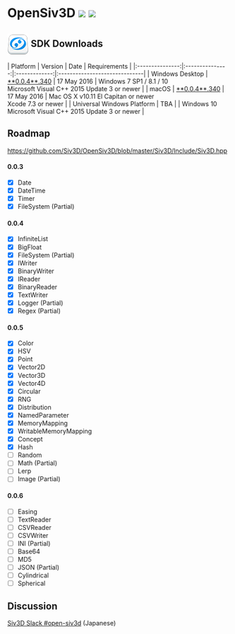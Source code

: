 <h1>OpenSiv3D <a href="http://doge.mit-license.org"><img src="http://img.shields.io/:license-mit-blue.svg"></a> <a href="https://siv3d-slackin.herokuapp.com/"><img src="https://siv3d-slackin.herokuapp.com/badge.svg"></a></h1>

<h2><a href="#-sdk-downloads"><img src="doc/siv3d_icon_48.png" align="absmiddle"></a> SDK Downloads</h2>
| Platform        | Version        | Date       | Requirements                  |
|:---------------:|:---------------:|:-------------:|:------------------------------|
| Windows Desktop | <a href="doc/Windows.md">**0.0.4**.340</a>     | 17 May 2016 | Windows 7 SP1 / 8.1 / 10<br>Microsoft Visual C++ 2015 Update 3 or newer |
| macOS           | <a href="http://siv3d.jp/downloads/Siv3D/siv3d_v0.0.4_osx.zip">**0.0.4**.340</a>     | 17 May 2016 | Mac OS X v10.11 El Capitan or newer<br>Xcode 7.3 or newer |
| Universal Windows Platform | TBA  |               | Windows 10<br>Microsoft Visual C++ 2015 Update 3 or newer |

## Roadmap ##
 https://github.com/Siv3D/OpenSiv3D/blob/master/Siv3D/Include/Siv3D.hpp
  
#### 0.0.3
- [x] Date
- [x] DateTime
- [x] Timer
- [x] FileSystem (Partial)

#### 0.0.4
- [x] InfiniteList
- [x] BigFloat
- [x] FileSystem (Partial)
- [x] IWriter
- [x] BinaryWriter
- [x] IReader
- [x] BinaryReader
- [x] TextWriter
- [x] Logger (Partial)
- [x] Regex (Partial)

#### 0.0.5
- [x] Color
- [x] HSV
- [x] Point
- [x] Vector2D
- [x] Vector3D
- [x] Vector4D
- [x] Circular
- [x] RNG
- [x] Distribution
- [x] NamedParameter
- [x] MemoryMapping
- [x] WritableMemoryMapping
- [x] Concept
- [x] Hash
- [ ] Random
- [ ] Math (Partial)
- [ ] Lerp
- [ ] Image (Partial)

#### 0.0.6
- [ ] Easing
- [ ] TextReader
- [ ] CSVReader
- [ ] CSVWriter
- [ ] INI (Partial)
- [ ] Base64
- [ ] MD5
- [ ] JSON (Partial)
- [ ] Cylindrical
- [ ] Spherical

## Discussion ##
 [Siv3D Slack #open-siv3d](https://siv3d.slack.com/messages/open-siv3d/details/)  (Japanese)
